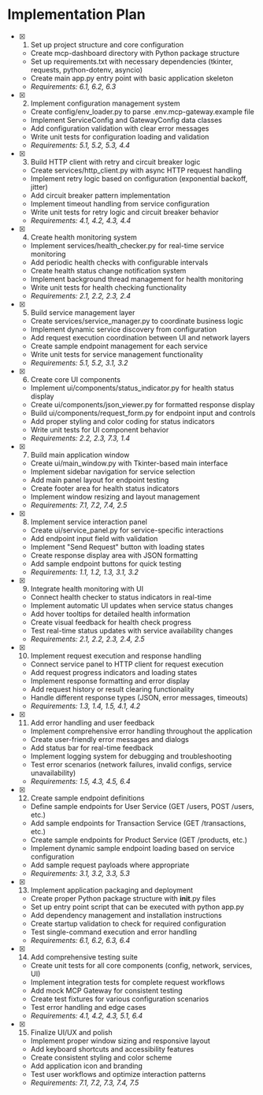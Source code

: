 # Implementation Plan

- [x] 1. Set up project structure and core configuration

  - Create mcp-dashboard directory with Python package structure
  - Set up requirements.txt with necessary dependencies (tkinter, requests, python-dotenv, asyncio)
  - Create main app.py entry point with basic application skeleton
  - _Requirements: 6.1, 6.2, 6.3_

- [x] 2. Implement configuration management system

  - Create config/env_loader.py to parse .env.mcp-gateway.example file
  - Implement ServiceConfig and GatewayConfig data classes
  - Add configuration validation with clear error messages
  - Write unit tests for configuration loading and validation
  - _Requirements: 5.1, 5.2, 5.3, 4.4_

- [x] 3. Build HTTP client with retry and circuit breaker logic

  - Create services/http_client.py with async HTTP request handling
  - Implement retry logic based on configuration (exponential backoff, jitter)
  - Add circuit breaker pattern implementation
  - Implement timeout handling from service configuration
  - Write unit tests for retry logic and circuit breaker behavior
  - _Requirements: 4.1, 4.2, 4.3, 4.4_

- [x] 4. Create health monitoring system

  - Implement services/health_checker.py for real-time service monitoring
  - Add periodic health checks with configurable intervals
  - Create health status change notification system
  - Implement background thread management for health monitoring
  - Write unit tests for health checking functionality
  - _Requirements: 2.1, 2.2, 2.3, 2.4_

- [x] 5. Build service management layer

  - Create services/service_manager.py to coordinate business logic
  - Implement dynamic service discovery from configuration
  - Add request execution coordination between UI and network layers
  - Create sample endpoint management for each service
  - Write unit tests for service management functionality
  - _Requirements: 5.1, 5.2, 3.1, 3.2_

- [x] 6. Create core UI components

  - Implement ui/components/status_indicator.py for health status display
  - Create ui/components/json_viewer.py for formatted response display
  - Build ui/components/request_form.py for endpoint input and controls
  - Add proper styling and color coding for status indicators
  - Write unit tests for UI component behavior
  - _Requirements: 2.2, 2.3, 7.3, 1.4_

- [x] 7. Build main application window

  - Create ui/main_window.py with Tkinter-based main interface
  - Implement sidebar navigation for service selection
  - Add main panel layout for endpoint testing
  - Create footer area for health status indicators
  - Implement window resizing and layout management
  - _Requirements: 7.1, 7.2, 7.4, 2.5_

- [x] 8. Implement service interaction panel

  - Create ui/service_panel.py for service-specific interactions
  - Add endpoint input field with validation
  - Implement "Send Request" button with loading states
  - Create response display area with JSON formatting
  - Add sample endpoint buttons for quick testing
  - _Requirements: 1.1, 1.2, 1.3, 3.1, 3.2_

- [x] 9. Integrate health monitoring with UI

  - Connect health checker to status indicators in real-time
  - Implement automatic UI updates when service status changes
  - Add hover tooltips for detailed health information
  - Create visual feedback for health check progress
  - Test real-time status updates with service availability changes
  - _Requirements: 2.1, 2.2, 2.3, 2.4, 2.5_

- [x] 10. Implement request execution and response handling

  - Connect service panel to HTTP client for request execution
  - Add request progress indicators and loading states
  - Implement response formatting and error display
  - Add request history or result clearing functionality
  - Handle different response types (JSON, error messages, timeouts)
  - _Requirements: 1.3, 1.4, 1.5, 4.1, 4.2_

- [x] 11. Add error handling and user feedback

  - Implement comprehensive error handling throughout the application
  - Create user-friendly error messages and dialogs
  - Add status bar for real-time feedback
  - Implement logging system for debugging and troubleshooting
  - Test error scenarios (network failures, invalid configs, service unavailability)
  - _Requirements: 1.5, 4.3, 4.5, 6.4_

- [x] 12. Create sample endpoint definitions

  - Define sample endpoints for User Service (GET /users, POST /users, etc.)
  - Add sample endpoints for Transaction Service (GET /transactions, etc.)
  - Create sample endpoints for Product Service (GET /products, etc.)
  - Implement dynamic sample endpoint loading based on service configuration
  - Add sample request payloads where appropriate
  - _Requirements: 3.1, 3.2, 3.3, 5.3_

- [x] 13. Implement application packaging and deployment

  - Create proper Python package structure with __init__.py files
  - Set up entry point script that can be executed with python app.py
  - Add dependency management and installation instructions
  - Create startup validation to check for required configuration
  - Test single-command execution and error handling
  - _Requirements: 6.1, 6.2, 6.3, 6.4_

- [x] 14. Add comprehensive testing suite

  - Create unit tests for all core components (config, network, services, UI)
  - Implement integration tests for complete request workflows
  - Add mock MCP Gateway for consistent testing
  - Create test fixtures for various configuration scenarios
  - Test error handling and edge cases
  - _Requirements: 4.1, 4.2, 4.3, 5.1, 6.4_

- [x] 15. Finalize UI/UX and polish

  - Implement proper window sizing and responsive layout
  - Add keyboard shortcuts and accessibility features
  - Create consistent styling and color scheme
  - Add application icon and branding
  - Test user workflows and optimize interaction patterns
  - _Requirements: 7.1, 7.2, 7.3, 7.4, 7.5_
